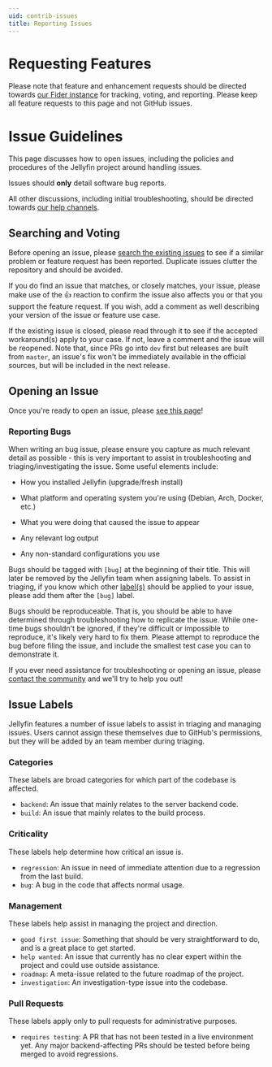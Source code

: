 ```yaml
---
uid: contrib-issues
title: Reporting Issues
---
```

<!-- markdownlint-disable MD025 single-h1 -->
# Requesting Features

Please note that feature and enhancement requests should be directed towards [our Fider instance](https://features.jellyfin.org) for tracking, voting, and reporting. Please keep all feature requests to this page and not GitHub issues.

# Issue Guidelines

This page discusses how to open issues, including the policies and procedures of the Jellyfin project around handling issues.

Issues should **only** detail software bug reports.

All other discussions, including initial troubleshooting, should be directed towards [our help channels](xref:getting-help).

## Searching and Voting

Before opening an issue, please [search the existing issues](https://github.com/jellyfin/jellyfin/issues?utf8=✓&q=is%3Aissue) to see if a similar problem or feature request has been reported. Duplicate issues clutter the repository and should be avoided.

If you do find an issue that matches, or closely matches, your issue, please make use of the :+1: reaction to confirm the issue also affects you or that you support the feature request. If you wish, add a comment as well describing your version of the issue or feature use case.

If the existing issue is closed, please read through it to see if the accepted workaround(s) apply to your case. If not, leave a comment and the issue will be reopened. Note that, since PRs go into `dev` first but releases are built from `master`, an issue's fix won't be immediately available in the official sources, but will be included in the next release.

## Opening an Issue

Once you're ready to open an issue, please [see this page](https://github.com/jellyfin/jellyfin/issues/new)!

### Reporting Bugs

When writing an bug issue, please ensure you capture as much relevant detail as possible - this is very important to assist in troubleshooting and triaging/investigating the issue. Some useful elements include:

* How you installed Jellyfin (upgrade/fresh install)

* What platform and operating system you're using (Debian, Arch, Docker, etc.)

* What you were doing that caused the issue to appear

* Any relevant log output

* Any non-standard configurations you use

Bugs should be tagged with `[bug]` at the beginning of their title. This will later be removed by the Jellyfin team when assigning labels. To assist in triaging, if you know which other [label(s)](xref:contrib-issues#issue-labels) should be applied to your issue, please add them after the `[bug]` label.

Bugs should be reproduceable. That is, you should be able to have determined through troubleshooting how to replicate the issue. While one-time bugs shouldn't be ignored, if they're difficult or impossible to reproduce, it's likely very hard to fix them. Please attempt to reproduce the bug before filing the issue, and include the smallest test case you can to demonstrate it.

If you ever need assistance for troubleshooting or opening an issue, please [contact the community](xref:getting-help) and we'll try to help you out!

## Issue Labels

Jellyfin features a number of issue labels to assist in triaging and managing issues. Users cannot assign these themselves due to GitHub's permissions, but they will be added by an team member during triaging.

### Categories

These labels are broad categories for which part of the codebase is affected.

* `backend`: An issue that mainly relates to the server backend code.
* `build`: An issue that mainly relates to the build process.

### Criticality

These labels help determine how critical an issue is.

* `regression`: An issue in need of immediate attention due to a regression from the last build.
* `bug`: A bug in the code that affects normal usage.

### Management

These labels help assist in managing the project and direction.

* `good first issue`: Something that should be very straightforward to do, and is a great place to get started.
* `help wanted`: An issue that currently has no clear expert within the project and could use outside assistance.
* `roadmap`: A meta-issue related to the future roadmap of the project.
* `investigation`: An investigation-type issue into the codebase.

### Pull Requests

These labels apply only to pull requests for administrative purposes.

* `requires testing`: A PR that has not been tested in a live environment yet. Any major backend-affecting PRs should be tested before being merged to avoid regressions.
